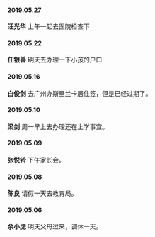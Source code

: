 #### 2019.05.27
**汪光华** 上午一起去医院检查下
#### 2019.05.22
**任银善**  明天去办理一下小孩的户口
#### 2019.05.16
**白俊剑** 去广州办斯里兰卡居住签，但是已经过期了。
#### 2019.05.10
**梁剑** 周一早上去办理还在上学事宜。
#### 2019.05.09
**张悦铃** 下午家长会。
#### 2019.05.08
**陈良** 请假一天去教育局。
#### 2019.05.06
**余小虎** 明天父母过来，调休一天。

